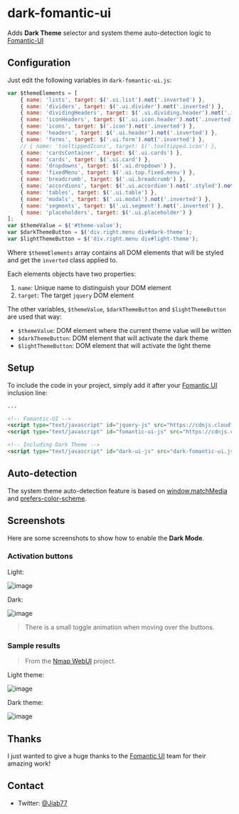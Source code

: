 # dark-fomantic-ui

Adds __Dark Theme__ selector and system theme auto-detection logic to [Fomantic-UI](https://github.com/fomantic/fomantic-ui)

## Configuration

Just edit the following variables in `dark-fomantic-ui.js`:

```js
var $themeElements = [
	{ name: 'lists', target: $('.ui.list').not('.inverted') },
	{ name: 'dividers', target: $('.ui.divider').not('.inverted') },
	{ name: 'dividingHeaders', target: $('.ui.dividing.header').not('.inverted') },
	{ name: 'iconHeaders', target: $('.ui.icon.header').not('.inverted') },
	{ name: 'icons', target: $('.icon').not('.inverted') },
	{ name: 'headers', target: $('.ui.header').not('.inverted') },
	{ name: 'forms', target: $('.ui.form').not('.inverted') },
	// { name: 'tooltippedIcons', target: $('.tooltipped.icon') },
	{ name: 'cardsContainer', target: $('.ui.cards') },
	{ name: 'cards', target: $('.ui.card') },
	{ name: 'dropdowns', target: $('.ui.dropdown') },
	{ name: 'fixedMenu', target: $('.ui.top.fixed.menu') },
	{ name: 'breadcrumb', target: $('.ui.breadcrumb') },
	{ name: 'accordions', target: $('.ui.accordion').not('.styled').not('.inverted') },
	{ name: 'tables', target: $('.ui.table') },
	{ name: 'modals', target: $('.ui.modal').not('.inverted') },
	{ name: 'segments', target: $('.ui.segment').not('.inverted') },
	{ name: 'placeholders', target: $('.ui.placeholder') }
];
var $themeValue = $('#theme-value');
var $darkThemeButton = $('div.right.menu div#dark-theme');
var $lightThemeButton = $('div.right.menu div#light-theme');
```

Where `$themeElements` array contains all DOM elements that will be styled and get the `inverted` class applied to.

Each elements objects have two properties:

1. `name`: Unique name to distinguish your DOM element
2. `target`: The target `jquery` DOM element

The other variables, `$themeValue`, `$darkThemeButton` and `$lightThemeButton` are used that way:

* `$themeValue`: DOM element where the current theme value will be written
* `$darkThemeButton`: DOM element that will activate the dark theme
* `$lightThemeButton`: DOM element that will activate the light theme

## Setup

To include the code in your project, simply add it after your [Fomantic UI](https://github.com/fomantic/fomantic-ui) inclusion line:

```html
...

<!-- Fomantic-UI -->
<script type="text/javascript" id="jquery-js" src="https://cdnjs.cloudflare.com/ajax/libs/jquery/3.5.1/jquery.js" integrity="sha256-QWo7LDvxbWT2tbbQ97B53yJnYU3WhH/C8ycbRAkjPDc=" crossorigin="anonymous"></script>
<script type="text/javascript" id="fomantic-ui-js" src="https://cdnjs.cloudflare.com/ajax/libs/fomantic-ui/2.8.5/semantic.js" integrity="sha256-SeNU96at0t5XRuSk9/cLHWCGC0Ju5pug2NRGXeJCQN4=" crossorigin="anonymous"></script>

<!-- Including Dark Theme -->
<script type="text/javascript" id="dark-ui-js" src="dark-fomantic-ui.js"></script>
```

## Auto-detection

The system theme auto-detection feature is based on [window.matchMedia](https://developer.mozilla.org/en/docs/Web/API/Window/matchMedia) and [prefers-color-scheme](https://developer.mozilla.org/en/docs/Web/CSS/@media/prefers-color-scheme).

## Screenshots

Here are some screenshots to show how to enable the __Dark Mode__.

### Activation buttons

Light:

![image](https://user-images.githubusercontent.com/9881407/92534300-b52bf700-f234-11ea-8c9a-e8961996ac39.png)

Dark:

![image](https://user-images.githubusercontent.com/9881407/92534459-1b187e80-f235-11ea-9bff-64b4bc66a408.png)

> There is a small toggle animation when moving over the buttons.

### Sample results

> From the [Nmap WebUI](https://github.com/Jiab77/nmap-webui) project.

Light theme:

![image](https://user-images.githubusercontent.com/9881407/92534621-8b270480-f235-11ea-9ef5-90410da21ea0.png)

Dark theme:

![image](https://user-images.githubusercontent.com/9881407/92534671-aa259680-f235-11ea-8b3e-82e224661df6.png)

## Thanks

I just wanted to give a huge thanks to the [Fomantic UI](https://github.com/fomantic/fomantic-ui) team for their amazing work!

## Contact

* Twitter: [@Jiab77](https://twitter.com/Jiab77)
